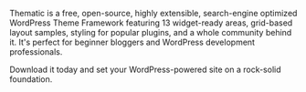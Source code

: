 Thematic is a free, open-source, highly extensible, search-engine optimized WordPress Theme Framework featuring 13 widget-ready areas, grid-based layout samples, styling for popular plugins, and a whole community behind it. It's perfect for beginner bloggers and WordPress development professionals.

Download it today and set your WordPress-powered site on a rock-solid foundation.